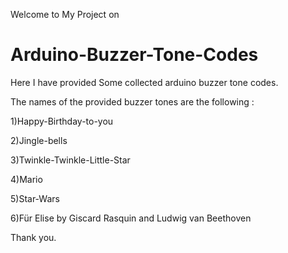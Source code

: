 Welcome to My Project on 
# Arduino-Buzzer-Tone-Codes

Here I have provided Some collected arduino buzzer tone codes.

The names of the provided buzzer tones are the following :

1)Happy-Birthday-to-you

2)Jingle-bells

3)Twinkle-Twinkle-Little-Star

4)Mario

5)Star-Wars

6)Für Elise by Giscard Rasquin and Ludwig van Beethoven

Thank you.

